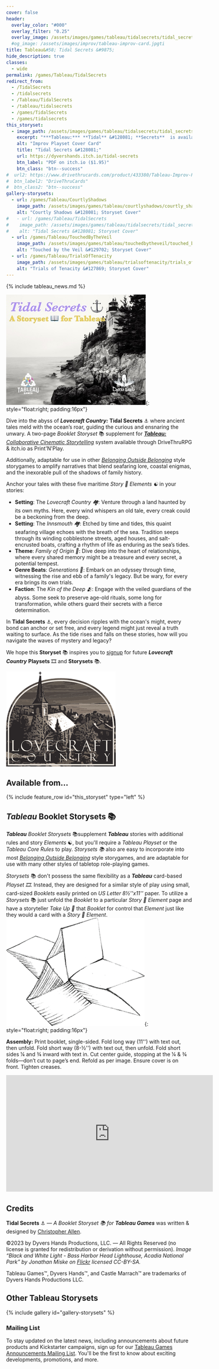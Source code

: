 ```yaml
---
cover: false
header:
  overlay_color: "#000"
  overlay_filter: "0.25"
  overlay_image: /assets/images/games/tableau/tidalsecrets/tidal_secrets_storyset_banner_1280_360.jpg
  #og_image: /assets/images/improv/tableau-improv-card.jpgti
title: Tableau&#58; Tidal Secrets &#9875;
hide_description: true
classes:
  - wide
permalink: /games/Tableau/TidalSecrets
redirect_from:
  - /TidalSecrets
  - /tidalsecrets
  - /Tableau/TidalSecrets
  - /tableau/tidalsecrets
  - /games/TidalSecrets
  - /games/tidalsecrets
this_storyset:  
  - image_path: /assets/images/games/tableau/tidalsecrets/tidal_secrets_storyset_cover_630_500.jpg
    excerpt: "***Tableau:*** **Tidal** &#128081; **Secrets**  is available as a **Booklet Storyset** &#9875; from: "
    alt: "Improv Playset Cover Card"
    title: "Tidal Secrets &#128081;"
    url: https://dyvershands.itch.io/tidal-secrets
    btn_label: "PDF on itch.io ($1.95)"
    btn_class: "btn--success"
#  url2: https://www.drivethrucards.com/product/433380/Tableau-Improv-Playset-Just-the-Cards-Edition?src=dhwebsite
#  btn_label2: "DriveThruCards"
#  btn_class2: "btn--success"
gallery-storysets:
  - url: /games/Tableau/CourtlyShadows
    image_path: /assets/images/games/tableau/courtlyshadows/courtly_shadows_storyset_cover_375_298.jpg
    alt: "Courtly Shadows &#128081; Storyset Cover"
#   - url: /games/Tableau/TidalSecrets
#    image_path: /assets/images/games/tableau/tidalsecrets/tidal_secrets_storyset_cover_375_298.jpg
#    alt: "Tidal Secrets &#128081; Storyset Cover"
  - url: /games/Tableau/TouchedByTheVeil
    image_path: /assets/images/games/tableau/touchedbytheveil/touched_by_the_veil_storyset_cover_375_298.jpg
    alt: "Touched by the Veil &#129702; Storyset Cover"
  - url: /games/Tableau/TrialsOfTenacity
    image_path: /assets/images/games/tableau/trialsoftenacity/trials_of_tenacity_storyset_cover_375_298.jpg
    alt: "Trials of Tenacity &#127869; Storyset Cover"
---
```


{% include tableau_news.md %}

![Tidal Secrets &#9875; Storyset Cover](/assets/images/games/tableau/tidalsecrets/tidal_secrets_storyset_cover_375_298.jpg){: style="float:right; padding:16px"}

Dive into the abyss of _**Lovecraft Country:**_ **Tidal Secrets**&nbsp;⚓️ where ancient tales meld with the ocean’s roar, guiding the curious and ensnaring the unwary. A two-page _Booklet Storyset_&nbsp;📚 supplement for [***Tableau:*** _Collaborative Cinematic Storytelling_](https://www.dyvershands.com/games/Tableau/) system available through DriveThruRPG & itch.io as Print'N'Play.

Additionally, adaptable for use in other _[Belonging Outside Belonging](https://itch.io/physical-games/tag-belonging-outside-belonging)​_ style storygames to amplify narratives that blend seafaring lore, coastal enigmas, and the inexorable pull of the shadows of family history.

Anchor your tales with these five maritime _Story&nbsp;📖 Elements&nbsp;☯_ in your stories:

* **Setting**: The _Lovecraft Country&nbsp;🏘️_: Venture through a land haunted by its own myths. Here, every wind whispers an old tale, every creak could be a beckoning from the deep.
* **Setting**: The _Innsmouth&nbsp;🏘️_: Etched by time and tides, this quaint seafaring village echoes with the breath of the sea. Tradition seeps through its winding cobblestone streets, aged houses, and salt-encrusted boats, crafting a rhythm of life as enduring as the sea’s tides.
* **Theme**: _Family of Origin&nbsp;💢_: Dive deep into the heart of relationships, where every shared memory might be a treasure and every secret, a potential tempest.
* **Genre Beats**: _Generations&nbsp;🥁_: Embark on an odyssey through time, witnessing the rise and ebb of a family's legacy. But be wary, for every era brings its own trials.
* **Faction**: The _Kin of the Deep&nbsp;🫂_: Engage with the veiled guardians of the abyss. Some seek to preserve age-old rituals, some long for transformation, while others guard their secrets with a fierce determination.

In **Tidal Secrets**&nbsp;⚓️, every decision ripples with the ocean's might, every bond can anchor or set free, and every legend might just reveal a truth waiting to surface. As the tide rises and falls on these stories, how will you navigate the waves of mystery and legacy?

We hope this **Storyset**&nbsp;📚 inspires you to [signup](https://www.dyvershands.com/Subscribe) for future _**Lovecraft Country**_ **Playsets**&nbsp;🎞️ and **Storysets**&nbsp;📚.

![Lovecraft Country Classic Logo](/assets/images/games/tableau/lovecraftcountry/lovecraft_country_classic_logo_297_256.png "Lovecraft Country Classic Logo")

## Available from… 

{% include feature_row id="this_storyset" type="left" %}

## _Tableau_ Booklet Storysets&nbsp;📚

_**Tableau**_ _Booklet Storysets_&nbsp;📚 ​supplement _**Tableau**_ stories with additional rules and story _Elements_&nbsp;☯, but you'll require a _Tableau Playset_ or the _Tableau Core Rules_ to play. _Storysets&nbsp;📚_​ also are easy to incorporate into most _[Belonging Outside Belonging](https://itch.io/physical-games/tag-belonging-outside-belonging)​_ style storygames, and are adaptable for use with many other styles of tabletop role-playing games.​​

_Storysets_&nbsp;📚 don't possess the same flexibility as a _**Tableau**_ card-based _Playset&nbsp;🎞_. Instead, they are designed for a similar style of play using small, card-sized _Booklets_ easily printed on _US Letter 8½''x11''_ paper. To utilize a _Storysets_&nbsp;📚​ just unfold the _Booklet_ to a particular _Story&nbsp;📖 Element_ page and have a storyteller _Take Up&nbsp;🫰_ that _Booklet_ for control that _Element_ just like they would a card with a _Story&nbsp;📖 Element_. ![Tableau Booklet Assembly Illustration](/assets/images/games/tableau/booklet_assembly_illustration_375_292.png){: style="float:right; padding:16px"}

**Assembly:** Print booklet, single-sided. Fold long way (11'') with text out, then unfold. Fold short way (8-½'') with text out, then unfold. Fold short sides ¼ and ¾ inward with text in. Cut center guide, stopping at the ¼ & ¾ folds—don’t cut to page’s end. Refold as per image. Ensure cover is on front. Tighten creases.

<iframe width="560" height="315" src="https://www.youtube.com/embed/n5hpg7hOXo4?si=SbSiH2Aw2jvaGUWl" title="YouTube video player" frameborder="0" allow="accelerometer; autoplay; clipboard-write; encrypted-media; gyroscope; picture-in-picture; web-share" allowfullscreen></iframe>

## Credits

**Tidal Secrets**&nbsp;⚓️ — _A Booklet Storyset&nbsp;📚 for **Tableau Games**_ was written & designed by [Christopher Allen](mailto:ChristopherA@DyversHands.com).

©2023 by Dyvers Hands Productions, LLC. — All Rights Reserved (no license is granted for redistribution or derivation without permission). _Image “Black and White Light - Bass Harbor Head Lighthouse, Acadia National Park” by Jonathan Miske on [Flickr]((https://www.flickr.com/photos/jmiske/31327805196/)) licensed CC-BY-SA._

Tableau Games™, Dyvers Hands™, and Castle Marrach™ are trademarks of Dyvers Hands Productions LLC.

## Other Tableau Storysets

{% include gallery id="gallery-storysets" %}

### Mailing List

To stay updated on the latest news, including announcements about future products and Kickstarter campaigns, sign up for our [Tableau Games Announcements Mailing List](/Subscribe). You'll be the first to know about exciting developments, promotions, and more.
